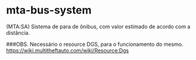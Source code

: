 # mta-bus-system

(MTA:SA) Sistema de para de ônibus, com valor estimado de acordo com a distância.

###OBS.
Necessário o resource DGS, para o funcionamento do mesmo.
https://wiki.multitheftauto.com/wiki/Resource:Dgs


